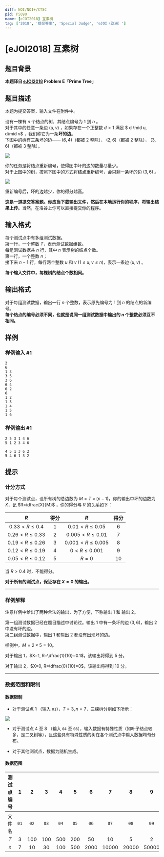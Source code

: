 ```yaml
---
diff: NOI/NOI+/CTSC
pid: P5090
name: [eJOI2018] 互素树
tag: ['2018', '提交答案', 'Special Judge', 'eJOI（欧洲）']
---
```

# [eJOI2018] 互素树
## 题目背景

**本题译自 [eJOI2018](http://ejoi2018.org/) Problem E「Prime Tree」**


## 题目描述

本题为提交答案，输入文件在附件中。

设有一棵有 $n$ 个结点的树，其结点编号为 $1$ 到 $n$ 。  
对于其中的任意一条边 $(u, v)$ ，如果存在一个正整数 $d>1$ 满足 $ d \mid u, d\mid v$ ，我们称它为一条**坏的边**。  
下图中的树有三条坏的边—— $(6, 4)$（都被 $2$ 整除）， $(2, 6)$（都被 $2$ 整除）， $(3, 6)$（都被 $3$ 整除）。

![](https://i.loli.net/2018/08/17/5b7633a4ceb38.png)

你的任务是将结点重新编号，使得图中坏的边的数量尽量少。  
对于上图中的树，按照下图中的方式将结点重新编号，会只剩一条坏的边 $(3, 6)$ 。

![](https://i.loli.net/2018/08/17/5b7633a4cfebf.png)

重新编号后，坏的边越少，你的得分越高。

**这是一道提交答案题。你应当下载输出文件，然后在本地运行你的程序，将输出结果上传**。当然，在洛谷上你可以直接提交你的程序。
## 输入格式

每个测试点中有多组测试数据。  
第一行，一个整数 $T$，表示测试数据组数。  
每组测试数据共 $n$ 行，其中 $n$ 表示树的结点个数。  
第一行，一个整数 $n$；  
接下来 $n-1$ 行，每行两个整数 $u$ 和 $v\ ( 1 \le u, v \le n)$，表示一条边 $(u,v)$ 。

**每个输入文件中，每棵树的结点个数相同。**
## 输出格式

对于每组测试数据，输出一行 $n$ 个整数，表示原先编号为 $1$ 到 $n$ 的结点的新编号。   
**每个结点的编号必须不同，也就是说同一组测试数据中输出的 $n$ 个整数必须互不相同。**
## 样例

### 样例输入 #1
```
2
6
1 3
3 5
3 6
6 4
6 2
6
1 2
1 3
1 4
1 5
1 6
```
### 样例输出 #1
```
2 5 3 1 4 6
5 1 2 3 4 6

4 5 1 3 6 2 
5 4 6 1 3 2
```
## 提示

### 计分方式
对于每个测试点，设所有树的总边数为 $M=T \times (n-1)$，你的输出中坏的边数为 $X$，记 $R=\dfrac{X}{M}$ ，你的得分与 $R$ 的关系如下：

|$R$|得分|$R$|得分|
|:-:|:-:|:-:|:-:|
|$0.33 < R \le 0.4$|$1$|$0.01 < R \le 0.05$|$6$|
|$0.26 < R \le 0.33$|$2$|$0.005 < R \le 0.01$|$7$|
|$0.19 < R \le 0.26$|$3$|$0.001 < R \le 0.005$|$8$|
|$0.12 < R \le 0.19$|$4$|$0  < R \le 0.001$|$9$|
|$0.05 < R \le 0.12$|$5$|$R=0$|$10$|

当 $R > 0.4$ 时，不能得分。

**对于所有的测试点，保证存在 $X=0$ 的输出。**

---

### 样例解释
注意样例中给出了两种合法的输出，为了方便，下称输出 1 和 输出 2。

第一组测试数据已经在题目描述中讨论过。输出 1 中有一条坏的边 $(3, 6)$，输出 2 中没有坏的边。  
第二组测试数据中，输出 1 和输出 2 都没有出现坏的边。

样例中，$M=2 \times 5=10$。  

对于输出 1，$X=1, R=\dfrac{1}{10}=0.1$，该输出将得到 $5$ 分。

对于输出 2，$X=0, R=\dfrac{0}{10}=0$，该输出将得到 $10$ 分。

---

### 数据范围和限制

#### 数据限制
- 对于测试点 1 （输入 `01`），$T=3, n=7$，三棵树分别如下所示：

![](https://i.loli.net/2018/08/17/5b765edf30647.png)

- 对于测试点 4 至 8 （输入 `04` 至 `08`），输入数据有特殊性质（如叶子结点较多，是二叉树等），且这些具有特殊性质的树在各个测试点中输入数据均匀分布。

- 对于其他测试点，数据为随机生成。  

#### 数据范围

|测试点编号|1|2|3|4|5|6|7|8|9|10|
|:-:|:-:|:-:|:-:|:-:|:-:|:-:|:-:|:-:|:-:|:-:|
|文件名|`01`|`02`|`03`|`04`|`05`|`06`|`07`|`08`|`09`|`10`|
|$T$|$3$|$100$|$100$|$500$|$200$|$50$|$10$|$5$|$2$|$1$|
|$n$|$7$|$10$|$30$|$100$|$500$|$2000$|$10000$|$20000$|$50000$|$100000$|
